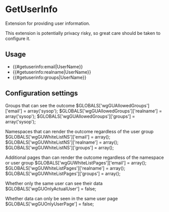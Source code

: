 # GetUserInfo


Extension for providing user information.

This extension is potentially privacy risky, so great care should be taken to configure it.

## Usage
* {{#getuserinfo:email|UserName}}
* {{#getuserinfo:realname|UserName}}
* {{#getuserinfo:groups|UserName}}

## Configuration settings

Groups that can see the outcome
$GLOBALS['wgGUAllowedGroups']['email'] = array('sysop');
$GLOBALS['wgGUAllowedGroups']['realname'] = array('sysop');
$GLOBALS['wgGUAllowedGroups']['groups'] = array('sysop');

Namespaces that can render the outcome regardless of the user group
$GLOBALS['wgGUWhiteListNS']['email'] = array();
$GLOBALS['wgGUWhiteListNS']['realname'] = array();
$GLOBALS['wgGUWhiteListNS']['groups'] = array();

Additional pages than can render the outcome regardless of the namespace or user group
$GLOBALS['wgGUWhiteListPages']['email'] = array();
$GLOBALS['wgGUWhiteListPages']['realname'] = array();
$GLOBALS['wgGUWhiteListPages']['groups'] = array();

Whether only the same user can see their data
$GLOBALS['wgGUOnlyActualUser'] = false;

Whether data can only be seen in the same user page
$GLOBALS['wgGUOnlyUserPage'] = false;